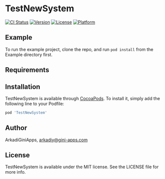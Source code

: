 # TestNewSystem

[![CI Status](https://img.shields.io/travis/ArkadiGiniApps/TestNewSystem.svg?style=flat)](https://travis-ci.org/ArkadiGiniApps/TestNewSystem)
[![Version](https://img.shields.io/cocoapods/v/TestNewSystem.svg?style=flat)](https://cocoapods.org/pods/TestNewSystem)
[![License](https://img.shields.io/cocoapods/l/TestNewSystem.svg?style=flat)](https://cocoapods.org/pods/TestNewSystem)
[![Platform](https://img.shields.io/cocoapods/p/TestNewSystem.svg?style=flat)](https://cocoapods.org/pods/TestNewSystem)

## Example

To run the example project, clone the repo, and run `pod install` from the Example directory first.

## Requirements

## Installation

TestNewSystem is available through [CocoaPods](https://cocoapods.org). To install
it, simply add the following line to your Podfile:

```ruby
pod 'TestNewSystem'
```

## Author

ArkadiGiniApps, arkadiy@gini-apps.com

## License

TestNewSystem is available under the MIT license. See the LICENSE file for more info.
